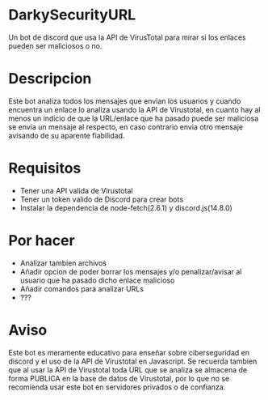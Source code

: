# DarkySecurityURL
Un bot de discord que usa la API de VirusTotal para mirar si los enlaces pueden ser maliciosos o no.

# Descripcion
Este bot analiza todos los mensajes que envian los usuarios y cuando encuentra un enlace lo analiza usando
la API de Virustotal, en cuanto hay al menos un indicio de que la URL/enlace que ha pasado puede ser maliciosa
se envia un mensaje al respecto, en caso contrario envia otro mensaje avisando de su aparente fiabilidad.

# Requisitos
- Tener una API valida de Virustotal
- Tener un token valido de Discord para crear bots
- Instalar la dependencia de node-fetch(2.6.1) y discord.js(14.8.0)

# Por hacer
- Analizar tambien archivos
- Añadir opcion de poder borrar los mensajes y/o penalizar/avisar al usuario que ha pasado dicho enlace malicioso
- Añadir comandos para analizar URLs
- ???

# Aviso
Este bot es meramente educativo para enseñar sobre ciberseguridad en discord y el uso de la API de Virustotal en Javascript.
Se recuerda tambien que al usar la API de Virustotal toda URL que se analiza se almacena de forma PUBLICA en la base de datos de Virustotal, por lo que no se recomienda usar este bot en servidores privados o de confianza.
